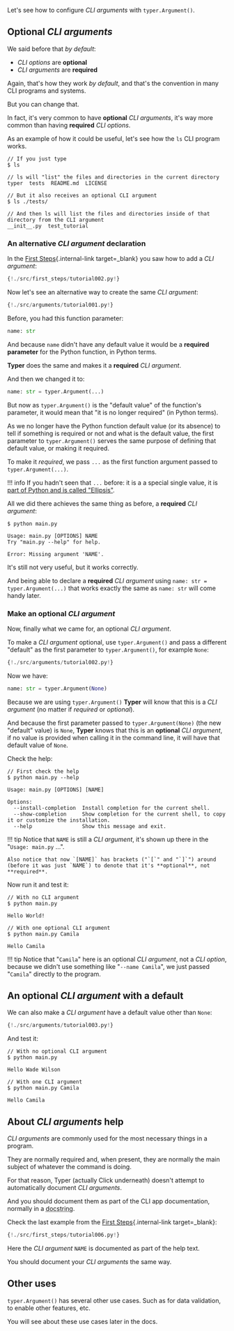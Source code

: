 Let's see how to configure *CLI arguments* with `typer.Argument()`.

## Optional *CLI arguments*

We said before that *by default*:

* *CLI options* are **optional**
* *CLI arguments* are **required**

Again, that's how they work *by default*, and that's the convention in many CLI programs and systems.

But you can change that.

In fact, it's very common to have **optional** *CLI arguments*, it's way more common than having **required** *CLI options*.

As an example of how it could be useful, let's see how the `ls` CLI program works.

<div class="termy">

```console
// If you just type
$ ls

// ls will "list" the files and directories in the current directory
typer  tests  README.md  LICENSE

// But it also receives an optional CLI argument
$ ls ./tests/

// And then ls will list the files and directories inside of that directory from the CLI argument
__init__.py  test_tutorial
```

</div>

### An alternative *CLI argument* declaration

In the [First Steps](first-steps.md#add-a-cli-argument){.internal-link target=_blank} you saw how to add a *CLI argument*:

```Python hl_lines="4"
{!./src/first_steps/tutorial002.py!}
```

Now let's see an alternative way to create the same *CLI argument*:

```Python hl_lines="4"
{!./src/arguments/tutorial001.py!}
```

Before, you had this function parameter:

```Python
name: str
```

And because `name` didn't have any default value it would be a **required parameter** for the Python function, in Python terms.

**Typer** does the same and makes it a **required** *CLI argument*.

And then we changed it to:

```Python
name: str = typer.Argument(...)
```

But now as `typer.Argument()` is the "default value" of the function's parameter, it would mean that "it is no longer required" (in Python terms).

As we no longer have the Python function default value (or its absence) to tell if something is required or not and what is the default value, the first parameter to `typer.Argument()` serves the same purpose of defining that default value, or making it required.

To make it *required*, we pass `...` as the first function argument passed to `typer.Argument(...)`.

!!! info
    If you hadn't seen that `...` before: it is a a special single value, it is <a href="https://docs.python.org/3/library/constants.html#Ellipsis" class="external-link" target="_blank">part of Python and is called "Ellipsis"</a>.

All we did there achieves the same thing as before, a **required** *CLI argument*:

<div class="termy">

```console
$ python main.py

Usage: main.py [OPTIONS] NAME
Try "main.py --help" for help.

Error: Missing argument 'NAME'.
```

</div>

It's still not very useful, but it works correctly.

And being able to declare a **required** *CLI argument* using `name: str = typer.Argument(...)` that works exactly the same as `name: str` will come handy later.

### Make an optional *CLI argument*

Now, finally what we came for, an optional *CLI argument*.

To make a *CLI argument* optional, use `typer.Argument()` and pass a different "default" as the first parameter to `typer.Argument()`, for example `None`:

```Python hl_lines="4"
{!./src/arguments/tutorial002.py!}
```

Now we have:

```Python
name: str = typer.Argument(None)
```

Because we are using `typer.Argument()` **Typer** will know that this is a *CLI argument* (no matter if *required* or *optional*).

And because the first parameter passed to `typer.Argument(None)` (the new "default" value) is `None`, **Typer** knows that this is an **optional** *CLI argument*, if no value is provided when calling it in the command line, it will have that default value of `None`.

Check the help:

<div class="termy">

```console
// First check the help
$ python main.py --help

Usage: main.py [OPTIONS] [NAME]

Options:
  --install-completion  Install completion for the current shell.
  --show-completion     Show completion for the current shell, to copy it or customize the installation.
  --help                Show this message and exit.
```

</div>

!!! tip
    Notice that `NAME` is still a *CLI argument*, it's shown up there in the "`Usage: main.py` ...".

    Also notice that now `[NAME]` has brackets ("`[`" and "`]`") around (before it was just `NAME`) to denote that it's **optional**, not **required**.

Now run it and test it:

<div class="termy">

```console
// With no CLI argument
$ python main.py

Hello World!

// With one optional CLI argument
$ python main.py Camila

Hello Camila
```

</div>

!!! tip
    Notice that "`Camila`" here is an optional *CLI argument*, not a *CLI option*, because we didn't use something like "`--name Camila`", we just passed "`Camila`" directly to the program.

## An optional *CLI argument* with a default

We can also make a *CLI argument* have a default value other than `None`:

```Python hl_lines="4"
{!./src/arguments/tutorial003.py!}
```

And test it:

<div class="termy">

```console
// With no optional CLI argument
$ python main.py

Hello Wade Wilson

// With one CLI argument
$ python main.py Camila

Hello Camila
```

</div>

## About *CLI arguments* help

*CLI arguments* are commonly used for the most necessary things in a program.

They are normally required and, when present, they are normally the main subject of whatever the command is doing.

For that reason, Typer (actually Click underneath) doesn't attempt to automatically document *CLI arguments*.

And you should document them as part of the CLI app documentation, normally in a <abbr title="a multi-line string as the first expression inside a function (not assigned to any variable) used for documentation">docstring</abbr>.

Check the last example from the [First Steps](first-steps.md#document-your-cli-app){.internal-link target=_blank}:

```Python hl_lines="5 6 7 8 9"
{!./src/first_steps/tutorial006.py!}
```

Here the *CLI argument* `NAME` is documented as part of the help text.

You should document your *CLI arguments* the same way.

## Other uses

`typer.Argument()` has several other use cases. Such as for data validation, to enable other features, etc.

You will see about these use cases later in the docs.
